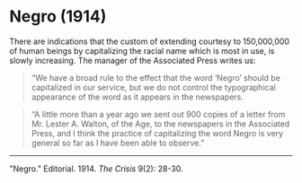# Negro (1914)

There are indications that the custom of extending courtesy to 150,000,000 of human beings by capitalizing the racial name which is most in use, is slowly increasing. The manager of the  Associated Press writes us:

> “We have a broad rule to the effect that the word ‘Negro’ should be capitalized in our service, but we do not control the typographical appearance of the word as it appears in the newspapers.

> “A little more than a year ago we sent out 900 copies of a letter from Mr. Lester A. Walton, of the Age, to the newspapers in the Associated Press, and I think the practice of capitalizing the word Negro is very general so far as I have been able to observe.”

______________
"Negro." Editorial. 1914. *The Crisis* 9(2): 28-30.